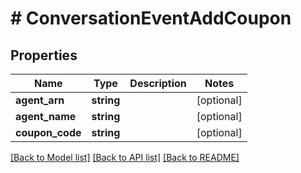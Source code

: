 # # ConversationEventAddCoupon

## Properties

Name | Type | Description | Notes
------------ | ------------- | ------------- | -------------
**agent_arn** | **string** |  | [optional]
**agent_name** | **string** |  | [optional]
**coupon_code** | **string** |  | [optional]

[[Back to Model list]](../../README.md#models) [[Back to API list]](../../README.md#endpoints) [[Back to README]](../../README.md)
